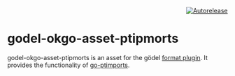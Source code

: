 <p align="right">
<a href="https://autorelease.general.dmz.palantir.tech/palantir/godel-format-asset-ptimports"><img src="https://img.shields.io/badge/Perform%20an-Autorelease-success.svg" alt="Autorelease"></a>
</p>

godel-okgo-asset-ptipmorts
==========================
godel-okgo-asset-ptipmorts is an asset for the gödel [format plugin](https://github.com/palantir/godel-format-plugin). It provides the functionality of [go-ptimports](https://github.com/palantir/go-ptimports).
